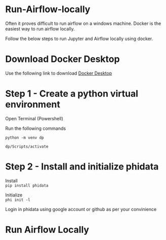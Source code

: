 # Run-Airflow-locally

Often it proves difficult to run airflow on a windows machine. Docker is the easiest way to run airflow locally.

Follow the below steps to run Jupyter and Airflow locally using docker.

# Download Docker Desktop

Use the following link to download [Docker Desktop](https://docs.docker.com/desktop/install/windows-install/)

# Step 1 - Create a python virtual environment
Open Terminal (Powershell)

Run the following commands

`python -m venv dp`

`dp/Scripts/activate`

# Step 2 - Install and initialize phidata

Install   
`pip install phidata`

Initialize   
`phi init -l`

Login in phidata using google account or github as per your convinience



# Run Airflow Locally

